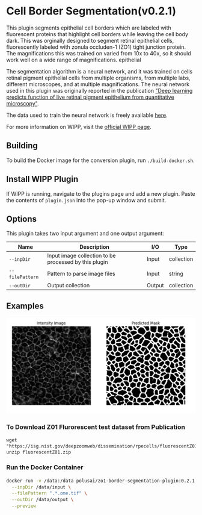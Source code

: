 # Cell Border Segmentation(v0.2.1)

This plugin segments epithelial cell borders which are labeled with fluorescent proteins that highlight cell borders while leaving the cell body dark.
This was orginally designed to segment retinal epithelial cells, fluorescently labeled with zonula occluden-1 (ZO1) tight junction protein. The magnifications this was trained on varied from 10x to 40x, so it should work well on a wide range of magnifications.
epithelial

The segmentation algorithm is a neural network, and it was trained on cells retinal pigment epithelial cells from multiple organisms, from multiple labs, different microscopes, and at multiple magnifications. The neural network used in this plugin was originally reported in the publication ["Deep learning predicts function of live retinal pigment epithelium from quantitative microscopy"](https://www.jci.org/articles/view/131187).

The data used to train the neural network is freely available [here](https://doi.org/doi:10.18434/T4/1503229).

For more information on WIPP, visit the [official WIPP page](https://isg.nist.gov/deepzoomweb/software/wipp).

## Building

To build the Docker image for the conversion plugin, run
`./build-docker.sh`.

## Install WIPP Plugin

If WIPP is running, navigate to the plugins page and add a new plugin. Paste the contents of `plugin.json` into the pop-up window and submit.

## Options

This plugin takes two input argument and one output argument:

| Name       | Description                                           | I/O    | Type       |
| ---------- | ----------------------------------------------------- | ------ | ---------- |
| `--inpDir` | Input image collection to be processed by this plugin | Input  | collection |
| `--filePattern` | Pattern to parse image files | Input  | string |
| `--outDir` | Output collection                                     | Output | collection |
## Examples
<img src="./img.png">

### To Download Z01 Flurorescent test dataset from Publication
```Linux
wget "https://isg.nist.gov/deepzoomweb/dissemination/rpecells/fluorescentZ01.zip"
unzip fluorescentZ01.zip
```

### Run the Docker Container

```bash
docker run -v /data:/data polusai/zo1-border-segmentation-plugin:0.2.1 \
  --inpDir /data/input \
  --filePattern ".*.ome.tif" \
  --outDir /data/output \
  --preview
```
